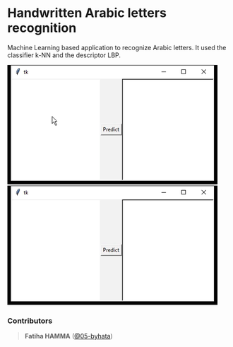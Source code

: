 # Handwritten Arabic letters recognition

Machine Learning based application to recognize Arabic letters. It used the classifier k-NN and the descriptor LBP. 


![alt text](./alif.gif) ![alt text](./ba.gif)


### Contributors
 >**Fatiha HAMMA** (<a href="https://www.github.com/kevinarvai/05-bhayta">@05-byhata</a>)

